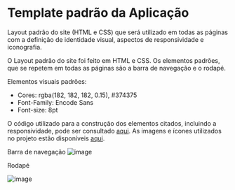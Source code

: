 # Template padrão da Aplicação

Layout padrão do site (HTML e CSS) que será utilizado em todas as páginas com a definição de identidade visual, aspectos de responsividade e iconografia.

O Layout padrão do site foi feito em HTML e CSS. Os elementos padrões, que se repetem em todas as páginas são a barra de navegação e o rodapé.

Elementos visuais padrões:

- Cores: rgba(182, 182, 182, 0.15), #374375
- Font-Family: Encode Sans
- Font-size: 8pt

O código utilizado para a construção dos elementos citados, incluindo a responsividade, pode ser consultado <a href="https://github.com/ICEI-PUC-Minas-PMV-ADS/pmv-ads-2024-1-e1-proj-web-t8-pmv-ads-2024-1-e1-proj-curriculo-ideal/tree/main/codigo-fonte">aqui</a>. As imagens e ícones utilizados no projeto estão disponíveis <a href="https://github.com/ICEI-PUC-Minas-PMV-ADS/pmv-ads-2024-1-e1-proj-web-t8-pmv-ads-2024-1-e1-proj-curriculo-ideal/tree/main/codigo-fonte/img">aqui</a>.

Barra de navegação
![image](https://github.com/ICEI-PUC-Minas-PMV-ADS/pmv-ads-2024-1-e1-proj-web-t8-pmv-ads-2024-1-e1-proj-curriculo-ideal/assets/108914238/7648247e-3ae2-4c88-8ce7-2ddeaaa73d52)

Rodapé

![image](https://github.com/ICEI-PUC-Minas-PMV-ADS/pmv-ads-2024-1-e1-proj-web-t8-pmv-ads-2024-1-e1-proj-curriculo-ideal/assets/108914238/131431b3-9971-4797-aecc-25cad0da2411)
